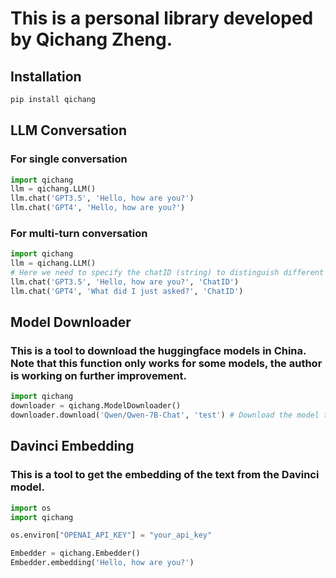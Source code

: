# This is a personal library developed by Qichang Zheng.
## Installation
```bash
pip install qichang
```

## LLM Conversation
### For single conversation
```python
import qichang
llm = qichang.LLM()
llm.chat('GPT3.5', 'Hello, how are you?')
llm.chat('GPT4', 'Hello, how are you?')
```

### For multi-turn conversation
```python
import qichang
llm = qichang.LLM()
# Here we need to specify the chatID (string) to distinguish different conversations
llm.chat('GPT3.5', 'Hello, how are you?', 'ChatID')
llm.chat('GPT4', 'What did I just asked?', 'ChatID')
```

## Model Downloader
### This is a tool to download the huggingface models in China. Note that this function only works for some models, the author is working on further improvement.
```python
import qichang
downloader = qichang.ModelDownloader()
downloader.download('Qwen/Qwen-7B-Chat', 'test') # Download the model to the folder 'test'
```

## Davinci Embedding
### This is a tool to get the embedding of the text from the Davinci model.
```python
import os
import qichang

os.environ["OPENAI_API_KEY"] = "your_api_key"

Embedder = qichang.Embedder()
Embedder.embedding('Hello, how are you?')
```
